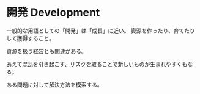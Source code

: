# 開発 Development

一般的な用語としての「開発」は「成長」に近い。
資源を作ったり、育てたりして獲得すること。

資源を扱う経営とも関連がある。

あえて混乱を引き起こす、リスクを取ることで新しいものが生まれやすくもなる。

ある問題に対して解決方法を模索する。
